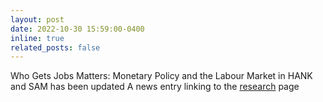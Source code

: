 ```yaml
---
layout: post
date: 2022-10-30 15:59:00-0400
inline: true
related_posts: false
---
```


Who Gets Jobs Matters: Monetary Policy and the Labour Market in HANK and SAM has been updated A news entry linking to the [research](publications) page
